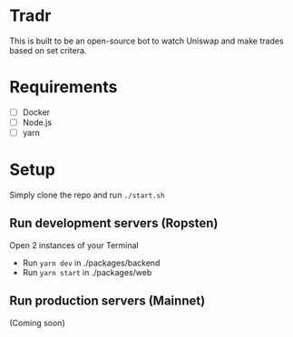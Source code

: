 # Tradr
This is built to be an open-source bot to watch Uniswap and make trades based on set critera.

# Requirements
- [ ] Docker
- [ ] Node.js
- [ ] yarn

# Setup
Simply clone the repo and run `./start.sh`

## Run development servers (Ropsten)
Open 2 instances of your Terminal
- Run `yarn dev` in ./packages/backend
- Run `yarn start` in ./packages/web

## Run production servers (Mainnet)
(Coming soon)
